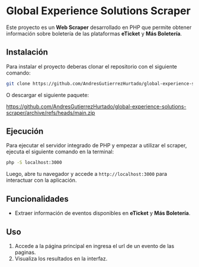 # Global Experience Solutions Scraper

Este proyecto es un **Web Scraper** desarrollado en PHP que permite obtener información sobre boletería de las plataformas **eTicket** y **Más Boletería**.

## Instalación

Para instalar el proyecto deberas clonar el repositorio con el siguiente comando:

```bash
git clone https://github.com/AndresGutierrezHurtado/global-experience-solutions-scraper.git
```

O descargar el siguiente paquete:

https://github.com/AndresGutierrezHurtado/global-experience-solutions-scraper/archive/refs/heads/main.zip

## Ejecución

Para ejecutar el servidor integrado de PHP y empezar a utilizar el scraper, ejecuta el siguiente comando en la terminal:

```bash
php -S localhost:3000
```

Luego, abre tu navegador y accede a `http://localhost:3000` para interactuar con la aplicación.

## Funcionalidades

- Extraer información de eventos disponibles en **eTicket** y **Más Boletería**.

## Uso

1. Accede a la página principal en ingresa el url de un evento de las paginas.
2. Visualiza los resultados en la interfaz.
